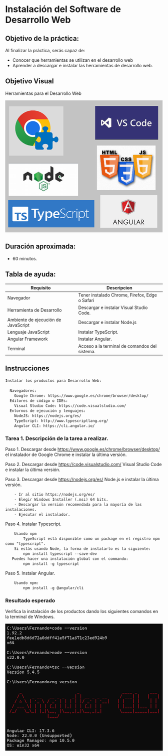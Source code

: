 # Instalación del Software de Desarrollo Web

## Objetivo de la práctica:
Al finalizar la práctica, serás capaz de:

- Conocer que herramientas se utilizan en el desarrollo web
- Aprender a descargar e instalar las herramientas de desarrollo web.

## Objetivo Visual 
Herramientas para el Desarrollo Web 

![imagen](../imagenes/capitulo2/Herramientas.png)

## Duración aproximada:
- 60 minutos.

## Tabla de ayuda:
| Requisito | Descripcion|
| --- | --- |
| Navegador | Tener instalado Chrome, Firefox, Edge o Safari |
| Herramienta de Desarrollo | Descargar e instalar Visual Studio Code. |
| Ambiente de ejecución de JavaScript | Descargar e instalar Node.js |
| Lenguaje JavaScript | Instalar TypeScript. |
| Angular Framework | Instalar Angular. |
| Terminal | Acceso a la terminal de comandos del sistema. |


## Instrucciones 
    Instalar los productos para Desarrollo Web:
    
      Navegadores:
        Google Chrome: https://www.google.es/chrome/browser/desktop/
      Editores de código o IDEs:
        Visual Studio Code: https://code.visualstudio.com/
      Entornos de ejecución y lenguajes:
        NodeJS: https://nodejs.org/es/ 
        TypeScript: http://www.typescriptlang.org/
        Angular CLI: https://cli.angular.io/


### Tarea 1. Descripción de la tarea a realizar.
Paso 1. Descargar desde https://www.google.es/chrome/browser/desktop/ el instalador de Google Chrome
        e instalar la última versión.

Paso 2. Descargar desde https://code.visualstudio.com/ Visual Studio Code e instalar la última versión.

Paso 3. Descargar desde https://nodejs.org/es/ Node.js e instalar la última versión.

        - Ir al sitio https://nodejs.org/es/
        - Elegir Windows Installer (.msi) 64 bits. 
        - Descargar la versión recomendada para la mayoría de las instalaciones.
        - Ejecutar el instalador.


Paso 4. Instalar Typescript.

        Usando npm
            TypeScript está disponible como un package en el registro npm como "typescript".
        Si estás usando Node, la forma de instalarlo es la siguiente:     
            npm install typescript --save-dev   
       Puedes hacer una instalación global con el commando:             
            npm install -g typescript

Paso 5. Instalar Angular.

        Usando npm:
            npm install -g @angular/cli

### Resultado esperado
Verifica la instalación de los productos dando los siguientes comandos en la terminal de Windows.

![imagen](../imagenes/capitulo2/instalacion.png)

